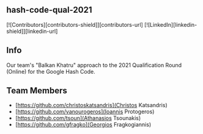 ## hash-code-qual-2021
[![Contributors][contributors-shield]][contributors-url]
[![LinkedIn][linkedin-shield]][linkedin-url]

## Info
Our team's "Balkan Khatru" approach to the 2021 Qualification Round (Online) for the Google Hash Code.

## Team Members

* [https://github.com/christoskatsandris](Christos Katsandris)
* [https://github.com/vanourogeros](Ioannis Protogeros)
* [https://github.com/tsoun](Athanasios Tsounakis)
* [https://github.com/gfragko](Georgios Fragkogiannis)
